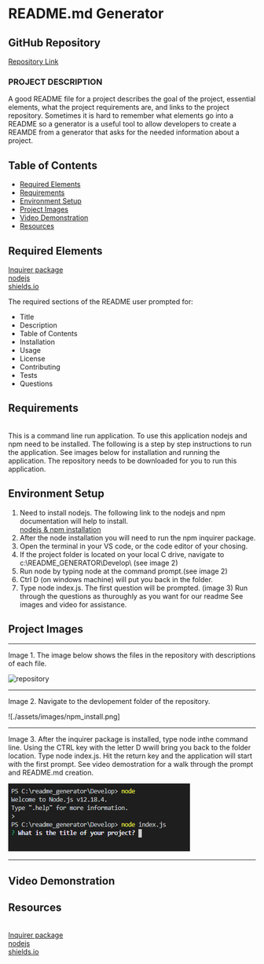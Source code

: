 # README.md Generator

## GitHub Repository
[Repository Link](https://github.com/eaborden/readme_generator)

### PROJECT DESCRIPTION

A good README file for a project describes the goal of the project, essential elements, what the project requirements are, and links to the project repository.  Sometimes it is hard to remember what elements go into a README so a generator is a useful tool to allow developers to create a REAMDE from a generator that asks for the needed information about a project.

## Table of Contents
  
  * [Required Elements](#required-elements)
  * [Requirements](#requirements)
  * [Environment Setup](#environment-setup)
  * [Project Images](#project-images)
  * [Video Demonstration](#video-demonstration)
  * [Resources](#resources)


## Required Elements
[Inquirer package](https://www.npmjs.com/package/inquirer) \
[nodejs](https://nodejs.dev/) \
[shields.io](https://shields.io/)

The required sections of the README user prompted for:

 * Title
  * Description
  * Table of Contents
  * Installation
  * Usage
  * License
  * Contributing
  * Tests
  * Questions

## Requirements
\
This is a command line run application.  To use this application nodejs and npm need to be installed.  The following is a step by step instructions to run the application.  See images below for installation and running the application.
The repository needs to be downloaded for you to run this application.

## Environment Setup

1. Need to install nodejs.  The following link to the nodejs and npm documentation will help to install.  
[nodejs & npm installation](https://nodejs.dev/learn/how-to-install-nodejs)
2. After the node installation you will need to run the npm inquirer package.  
3. Open the terminal in your VS code, or the code editor of your chosing.
4. If the project folder is located on your local C drive, navigate to c:\README_GENERATOR\Develop\ (see image 2)
5. Run node by typing node at the command prompt.(see image 2)
6. Ctrl D (on windows machine) will put you back in the folder.
7. Type node index.js.  The first question will be prompted. (image 3)
Run through the questions as thuroughly as you want for our readme See images and video for assistance.

## Project Images

---

Image 1. The image below shows the files in the repository with descriptions of each file. 

![repository](https://github.com/eaborden/readme_generator/blob/master/Assests/images/indexjs.PNG)


---

Image 2. Navigate to the devlopement folder of the repository.

![./assets/images/npm_install.png]

---

Image 3. After the inquirer package is installed, type node inthe command line.  Using the CTRL key with the letter D wwill bring you back to the folder location.  Type node index.js.  Hit the return key and the application will start with the first prompt.  See video demostration for a walk
through the prompt and README.md creation.

![node](./assets/images/indexjs.png)

---

## Video Demonstration 


## Resources 
\
[Inquirer package](https://www.npmjs.com/package/inquirer) \
[nodejs](https://nodejs.dev/) \
[shields.io](https://shields.io/)
